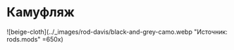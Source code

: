 # Камуфляж

![beige-cloth](../_images/rod-davis/black-and-grey-camo.webp "Источник: rods.mods" =650x)
